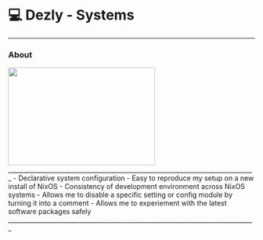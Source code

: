 # 💻 Dezly - Systems
_______________________________________________________________________________

### About
<img src="./dezly_systems.gif" width="300" height="200" />
_______________________________________________________________________________
- Declarative system configuration
- Easy to reproduce my setup on a new install of NixOS
- Consistency of development environment across NixOS systems
- Allows me to disable a specific setting or config module by turning it
into a comment
- Allows me to experiement with the latest software packages safely
_______________________________________________________________________________
